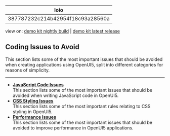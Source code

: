<!-- loio387787232c214b42954f18c93a28560a -->

| loio |
| -----|
| 387787232c214b42954f18c93a28560a |

<div id="loio">

view on: [demo kit nightly build](https://openui5nightly.hana.ondemand.com/topic/387787232c214b42954f18c93a28560a) | [demo kit latest release](https://sdk.openui5.org/topic/387787232c214b42954f18c93a28560a)</div>

## Coding Issues to Avoid

This section lists some of the most important issues that should be avoided when creating applications using OpenUI5, split into different categories for reasons of simplicity.

***

-   **[JavaScript Code Issues](JavaScript_Code_Issues_030fcd1.md "This section lists some of the most important issues that should be avoided when
		writing JavaScript code in OpenUI5.")**  
This section lists some of the most important issues that should be avoided when writing JavaScript code in OpenUI5.
-   **[CSS Styling Issues](CSS_Styling_Issues_9d87f92.md "This section lists some of the most important rules relating to CSS styling in OpenUI5.")**  
This section lists some of the most important rules relating to CSS styling in OpenUI5.
-   **[Performance Issues](Performance_Issues_966d67c.md "This section lists some of the most important issues that should be avoided to improve
		performance in OpenUI5
		applications.")**  
This section lists some of the most important issues that should be avoided to improve performance in OpenUI5 applications.

